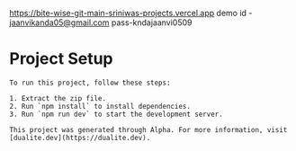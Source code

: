   https://bite-wise-git-main-sriniwas-projects.vercel.app
demo id - jaanvikanda05@gmail.com
pass-kndajaanvi0509
# Project Setup
    
    To run this project, follow these steps:
    
    1. Extract the zip file.
    2. Run `npm install` to install dependencies.
    3. Run `npm run dev` to start the development server.
    
    This project was generated through Alpha. For more information, visit [dualite.dev](https://dualite.dev).
